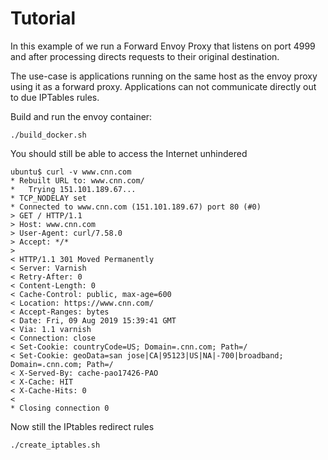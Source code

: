 # Tutorial

In this example of we run a Forward Envoy Proxy that listens on port 4999 and after processing directs requests to their original destination. 

The use-case is applications running on the same host as the envoy proxy using it as a forward proxy. Applications can not communicate directly out to due IPTables rules.

Build and run the envoy container:

```
./build_docker.sh
``` 

You should still be able to access the Internet unhindered

```
ubuntu$ curl -v www.cnn.com
* Rebuilt URL to: www.cnn.com/
*   Trying 151.101.189.67...
* TCP_NODELAY set
* Connected to www.cnn.com (151.101.189.67) port 80 (#0)
> GET / HTTP/1.1
> Host: www.cnn.com
> User-Agent: curl/7.58.0
> Accept: */*
>
< HTTP/1.1 301 Moved Permanently
< Server: Varnish
< Retry-After: 0
< Content-Length: 0
< Cache-Control: public, max-age=600
< Location: https://www.cnn.com/
< Accept-Ranges: bytes
< Date: Fri, 09 Aug 2019 15:39:41 GMT
< Via: 1.1 varnish
< Connection: close
< Set-Cookie: countryCode=US; Domain=.cnn.com; Path=/
< Set-Cookie: geoData=san jose|CA|95123|US|NA|-700|broadband; Domain=.cnn.com; Path=/
< X-Served-By: cache-pao17426-PAO
< X-Cache: HIT
< X-Cache-Hits: 0
<
* Closing connection 0
```

Now still the IPtables redirect rules

```
./create_iptables.sh
```





